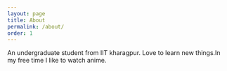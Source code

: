 ```yaml
---
layout: page
title: About
permalink: /about/
order: 1
---
```


An undergraduate student from IIT kharagpur. Love to learn new things.In my free time I like to watch anime.